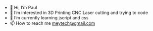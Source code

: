 - 👋 Hi, I’m Paul 
- 👀 I’m interested in 3D Printing CNC Laser cutting and trying to code
- 🌱 I’m currently learning jscript and css
- 📫 How to reach me meytech@gmail.com

<!---
meytech/meytech is a ✨ special ✨ repository because its `README.md` (this file) appears on your GitHub profile.
You can click the Preview link to take a look at your changes.
--->
